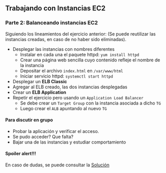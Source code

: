 ## Trabajando con Instancias EC2

### Parte 2: Balanceando instancias EC2

Siguiendo los lineamientos del ejercicio anterior: (Se puede reutilizar las instancias creadas, en caso de no haber sido eliminadas).    

* Desplegar las instancias con nombres diferentes
  * Instalar en cada una el paquete httpd: `yum install httpd`
  * Crear una página web sencilla cuyo contenido refleje el nombre de la instancia
  * Depositar el archivo `index.html` en `/var/www/html`
  * Iniciar servicio httpd: `systemctl start httpd`
* Desplegar un **ELB Classic**
* Agregar al ELB creado, las dos instancias desplegadas
* Crear un **ELB Application**
* Repetir el ejercicio pero usando un `Application Load Balancer`
  * Se debe crear un `Target Group` con la instancia asociada a dicho `TG`
  * Luego crear el `ALB` apuntando al nuevo `TG`
  

#### Para discutir en grupo

* Probar la aplicación y verificar el acceso.
* Se pudo acceder? Que falta?
* Bajar una de las instancias y estudiar comportamiento
#### Spoiler alert!!!

En caso de dudas, se puede consultar la [Solución](./soluciones/2-Solucion_balanceando_instancias_ec2.md)